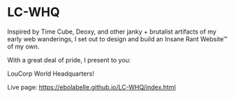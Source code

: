 # LC-WHQ

Inspired by Time Cube, Deoxy, and other janky + brutalist artifacts of my early web wanderings, I set out to design and build an Insane Rant Website™ of my own.

With a great deal of pride, I present to you:

LouCorp World Headquarters!

Live page: https://ebolabelle.github.io/LC-WHQ/index.html
